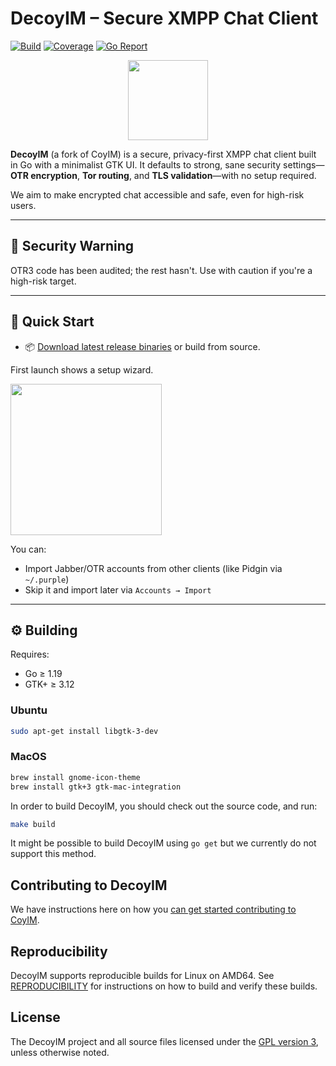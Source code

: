 # DecoyIM – Secure XMPP Chat Client

[![Build](https://github.com/chadsec1/decoyim/workflows/DecoyIM%20CI/badge.svg)](https://github.com/chadsec1/decoyim/actions)
[![Coverage](https://coveralls.io/repos/coyim/coyim/badge.svg?branch=main)](https://coveralls.io/github/chadsec1/decoyim?branch=main)
[![Go Report](https://goreportcard.com/badge/github.com/chadsec1/decoyim)](https://goreportcard.com/report/github.com/chadsec1/decoyim)

<p align="center">
  <img src="build/osx/mac-bundle/coyim.iconset/icon_256x256.png" height="128">
</p>

**DecoyIM** (a fork of CoyIM) is a secure, privacy-first XMPP chat client built in Go with a minimalist GTK UI. It defaults to strong, sane security settings—**OTR encryption**, **Tor routing**, and **TLS validation**—with no setup required.

We aim to make encrypted chat accessible and safe, even for high-risk users.

---

## 🚨 Security Warning

OTR3 code has been audited; the rest hasn't. Use with caution if you're a high-risk target.

---

## 🧪 Quick Start

- 📦 [Download latest release binaries](https://github.com/chadsec1/decoyim/releases) or build from source.

First launch shows a setup wizard. 
<p align="left">
  <img src="images/wizard.png" height="242" width="242">
</p>

You can:

- Import Jabber/OTR accounts from other clients (like Pidgin via `~/.purple`)
- Skip it and import later via `Accounts → Import`


---

## ⚙️ Building

Requires:
- Go ≥ 1.19
- GTK+ ≥ 3.12

### Ubuntu
```bash
sudo apt-get install libgtk-3-dev
```

### MacOS
```sh
brew install gnome-icon-theme
brew install gtk+3 gtk-mac-integration
```


In order to build DecoyIM, you should check out the source code, and run:

```sh
make build
```

It might be possible to build DecoyIM using `go get` but we currently do not support this method.


## Contributing to DecoyIM

We have instructions here on how you [can get started contributing to CoyIM](CONTRIBUTING.md).


## Reproducibility

DecoyIM supports reproducible builds for Linux on AMD64. See [REPRODUCIBILITY](REPRODUCIBILITY.md) for instructions on how
to build and verify these builds.


## License

The DecoyIM project and all source files licensed under the [GPL version 3](https://www.gnu.org/licenses/gpl-3.0.html),
unless otherwise noted.
